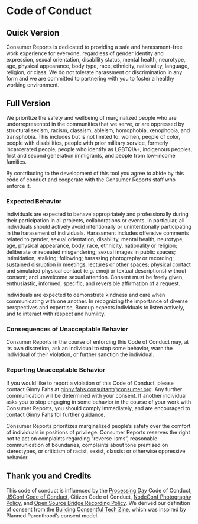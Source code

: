 # Code of Conduct

## Quick Version

Consumer Reports is dedicated to providing a safe and harassment-free work experience 
for everyone, regardless of gender identity and expression, sexual orientation,
disability status, mental health, neurotype, age, physical appearance, body
type, race, ethnicity, nationality, language, religion, or class. We do not
tolerate harassment or discrimination in any form and we are committed to
partnering with you to foster a healthy working environment.

## Full Version

We prioritize the safety and wellbeing of marginalized people who are
underrepresented in the communities that we serve, or are oppressed by
structural sexism, racism, classism, ableism, homophobia, xenophobia, and
transphobia. This includes but is not limited to: women, people of color,
people with disabilities, people with prior military service, formerly
incarcerated people, people who identify as LGBTQIA+, indigenous peoples, first
and second generation immigrants, and people from low-income families.

By contributing to the development of this tool you agree to abide by this
code of conduct and cooperate with the Consumer Reports staff who enforce it.

### Expected Behavior

Individuals are expected to behave appropriately and professionally during
their participation in all projects, collaborations or events. In particular,
all individuals should actively avoid intentionally or unintentionally
participating in the harassment of individuals. Harassment includes offensive
comments related to gender, sexual orientation, disability, mental health,
neurotype, age, physical appearance, body, race, ethnicity, nationality or
religion; deliberate or repeated misgendering; sexual images in public spaces;
intimidation; stalking; following; harassing photography or recording;
sustained disruption in meetings, lectures or other spaces; physical contact
and simulated physical contact (e.g. emoji or textual descriptions) without
consent; and unwelcome sexual attention. Consent must be freely given,
enthusiastic, informed, specific, and reversible affirmation of a request.

Individuals are expected to demonstrate kindness and care when communicating
with one another. In recognizing the importance of diverse perspectives and
expertise, Bocoup expects individuals to listen actively, and to interact with
respect and humility.

### Consequences of Unacceptable Behavior

Consumer Reports in the course of enforcing this Code of Conduct may, at its own
discretion, ask an individual to stop some behavior, warn the individual of
their violation, or further sanction the individual. 

### Reporting Unacceptable Behavior

If you would like to report a violation of this Code of
Conduct, please contact Ginny Fahs at ginny.fahs.consultant@consumer.org. Any further 
communication will be determined with your consent. If
another individual asks you to stop engaging in some behavior in the course of
your work with Consumer Reports, you should comply immediately, and are encouraged to
contact Ginny Fahs for further guidance.

Consumer Reports prioritizes marginalized people’s safety over the comfort of individuals
in positions of privilege. Consumer Reports reserves the right not to act on complaints
regarding “reverse-isms”, reasonable communication of boundaries, complaints
about tone premised on stereotypes, or criticism of racist, sexist, classist or
otherwise oppressive behavior.

## Thank you and Credits

This code of conduct is influenced by the [Processing
Day](https://day.processing.org/) Code of Conduct, [JSConf Code of
Conduct](http://jsconf.com/codeofconduct.html), Citizen Code of Conduct,
[NodeConf Photography Policy](https://github.com/nodeconf/website/issues/7),
and [Open Source Bridge Recording
Policy](http://opensourcebridge.org/about/recording-policy). We derived our
definition of consent from the [Building Consentful Tech
Zine](https://www.andalsotoo.net/wp-content/uploads/2018/10/Building-Consentful-Tech-Zine-SPREADS.pdf),
which was inspired by Planned Parenthood’s consent model.
